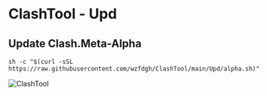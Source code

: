 # ClashTool - Upd

## Update Clash.Meta-Alpha
```shell
sh -c "$(curl -sSL https://raw.githubusercontent.com/wzfdgh/ClashTool/main/Upd/alpha.sh)"
```
![ClashTool](https://count.getloli.com/get/@ClashTool)

